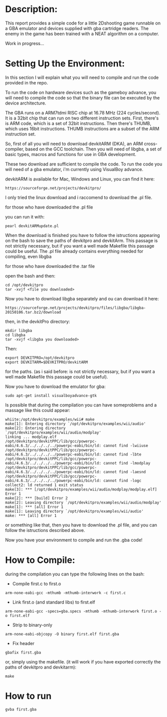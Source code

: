 # Description:
This report provides a simple code for a little 2Dshooting game runnable on a GBA emulator and devices supplied with gba cartridge readers.
The enemy in the game has been trained with a NEAT algorithm on a computer.

Work in progress...

# Setting Up the Environment:

In this section I will explain what you will need to compile and run the code provided in the repo.

To run the code on hardware devices such as the gameboy advance, 
you will need to compile the code so that the binary file can be executed by the device architecture.

The GBA runs on a ARM7tdmi RISC chip at 16.78 MHz (224 cycles/second). It is a 32bit chip that can run on two different instruction sets. 
First, there's is ARM code, which is a set of 32bit instructions. Then there's THUMB, which uses 16bit instructions. THUMB instructions are a subset of the ARM instruction set.

So, first of all you will need to download devkitARM (DKA), an ARM cross-compiler, based on the GCC toolchain.
Then you will need of libgba, a set of basic types, macros and functions for use in GBA development.

These two download are sufficient to compile the code.
To run the code you will need of a gba emulator, i'm currently using VisualBoy advance.

devkitARM is available for Mac, Windows and Linux, you can find it here:

```
https://sourceforge.net/projects/devkitpro/
```

I only tried the linux download and i raccomend to download the .pl file.

for those who have downloaded the .pl file

you can run it with:

```
pearl devkitARMupdate.pl
```

When the download is finished you have to follow the istructions appearing on the bash to save the paths of devkitpro and devkitArm.
This passage is not strictly necessary, but if you want a well made Makefile this passage could be useful.
The .pl file already contains everything needed for compiling, even libgba

for those who have downloaded the .tar file

open the bash and then:

```
cd /opt/devkitpro
tar -xvjf <file you downloaded>
```

Now you have to download libgba separately and ou can download it here:

```
https://sourceforge.net/projects/devkitpro/files/libgba/libgba-20150106.tar.bz2/download
```

then, in the devkitPro directory:

```
mkdir libgba
cd libgba
tar -xvjf <libgba you downloaded>
```

Then:

```
export DEVKITPRO=/opt/devkitpro
export DEVKITARM=$DEVKITPRO/devkitARM
```

for the paths. (as i said before: is not strictly necessary, but if you want a well made Makefile this passage could be useful).

Now you have to download the emulator for gba:

```
sudo apt-get install visualboyadvance-gtk
```

Is possible that during the compilation you can have someproblems and a massage like this could appear:

```
whiite:/opt/devkitpro/examples/wii# make
make[1]: Entering directory `/opt/devkitpro/examples/wii/audio'
make[2]: Entering directory `/opt/devkitpro/examples/wii/audio/modplay'
linking ... modplay.elf
/opt/devkitpro/devkitPPC/lib/gcc/powerpc-eabi/4.6.3/../../../../powerpc-eabi/bin/ld: cannot find -lwiiuse
/opt/devkitpro/devkitPPC/lib/gcc/powerpc-eabi/4.6.3/../../../../powerpc-eabi/bin/ld: cannot find -lbte
/opt/devkitpro/devkitPPC/lib/gcc/powerpc-eabi/4.6.3/../../../../powerpc-eabi/bin/ld: cannot find -lmodplay
/opt/devkitpro/devkitPPC/lib/gcc/powerpc-eabi/4.6.3/../../../../powerpc-eabi/bin/ld: cannot find -laesnd
/opt/devkitpro/devkitPPC/lib/gcc/powerpc-eabi/4.6.3/../../../../powerpc-eabi/bin/ld: cannot find -logc
collect2: ld returned 1 exit status
make[3]: *** [/opt/devkitpro/examples/wii/audio/modplay/modplay.elf] Error 1
make[2]: *** [build] Error 2
make[2]: Leaving directory `/opt/devkitpro/examples/wii/audio/modplay'
make[1]: *** [all] Error 1
make[1]: Leaving directory `/opt/devkitpro/examples/wii/audio'
make: *** [all] Error 1
```

or something like that, then you have to download the .pl file, and you can follow the istructions described above.

Now you have your environment to compile and run the .gba code!

# How to Compile:

during the compilation you can type the following lines on the bash:

- Compile first.c to first.o
```
arm-none-eabi-gcc -mthumb -mthumb-interwork -c first.c
``` 
- Link first.o (and standard libs) to first.elf

```
arm-none-eabi-gcc -specs=gba.specs -mthumb -mthumb-interwork first.o -o first.elf
```

- Strip to binary-only
```
arm-none-eabi-objcopy -O binary first.elf first.gba
```

- Fix header
```
gbafix first.gba
```

or, simply using the makefile. (it will work if you have exported correctly the paths of devkitpro and devkitarm):

```
make
```
# How to run

```
gvba first.gba
```





 

